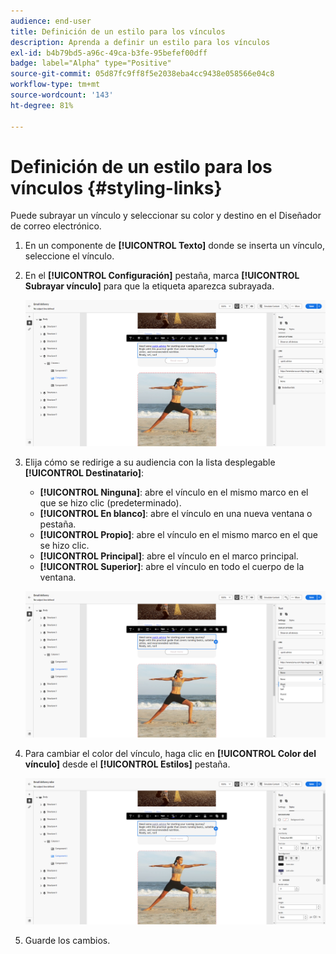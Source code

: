```yaml
---
audience: end-user
title: Definición de un estilo para los vínculos
description: Aprenda a definir un estilo para los vínculos
exl-id: b4b79bd5-a96c-49ca-b3fe-95befef00dff
badge: label="Alpha" type="Positive"
source-git-commit: 05d87fc9ff8f5e2038eba4cc9438e058566e04c8
workflow-type: tm+mt
source-wordcount: '143'
ht-degree: 81%

---
```



# Definición de un estilo para los vínculos {#styling-links}

Puede subrayar un vínculo y seleccionar su color y destino en el Diseñador de correo electrónico.

1. En un componente de **[!UICONTROL Texto]** donde se inserta un vínculo, seleccione el vínculo.

1. En el **[!UICONTROL Configuración]** pestaña, marca **[!UICONTROL Subrayar vínculo]** para que la etiqueta aparezca subrayada.

   ![](assets/link_1.png)

1. Elija cómo se redirige a su audiencia con la lista desplegable **[!UICONTROL Destinatario]**:

   * **[!UICONTROL Ninguna]**: abre el vínculo en el mismo marco en el que se hizo clic (predeterminado).
   * **[!UICONTROL En blanco]**: abre el vínculo en una nueva ventana o pestaña.
   * **[!UICONTROL Propio]**: abre el vínculo en el mismo marco en el que se hizo clic.
   * **[!UICONTROL Principal]**: abre el vínculo en el marco principal.
   * **[!UICONTROL Superior]**: abre el vínculo en todo el cuerpo de la ventana.

   ![](assets/link_2.png)

1. Para cambiar el color del vínculo, haga clic en **[!UICONTROL Color del vínculo]** desde el **[!UICONTROL Estilos]** pestaña.

   ![](assets/link_3.png)

1. Guarde los cambios.
